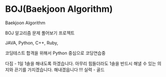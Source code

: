 # BOJ(Baekjoon Algorithm)
Baekjoon Algorithm 

BOJ 알고리즘 문제 풀어보기 프로젝트

JAVA, Python, C++, Ruby,

코딩테스트 합격을 위해서 Python 중심으로 코딩연습중

다짐 - 
1일 1솔을 해내도록 하겠습니다.
아무리 힘들더라도 1솔을 반드시 해낼 수 있는 의지와 끈기를 가지겠습니다. 
해내겠읍니다 !!! 
실력 - 골드
